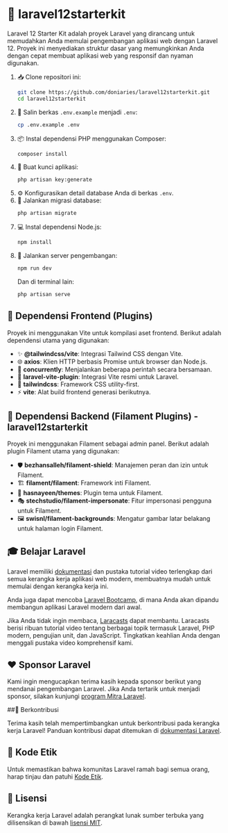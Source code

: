 

# 🚀 laravel12starterkit

Laravel 12 Starter Kit adalah proyek Laravel yang dirancang untuk memudahkan Anda memulai pengembangan aplikasi web dengan Laravel 12. Proyek ini menyediakan struktur dasar yang memungkinkan Anda dengan cepat membuat aplikasi web yang responsif dan nyaman digunakan.


1.  📥 Clone repositori ini:
    ```bash
    git clone https://github.com/doniaries/laravel12starterkit.git
    cd laravel12starterkit
    ```
2.  📄 Salin berkas `.env.example` menjadi `.env`:
    ```bash
    cp .env.example .env
    ```
3.  📦 Instal dependensi PHP menggunakan Composer:
    ```bash
    composer install
    ```
4.  🔑 Buat kunci aplikasi:
    ```bash
    php artisan key:generate
    ```
5.  ⚙️ Konfigurasikan detail database Anda di berkas `.env`.
6.  💾 Jalankan migrasi database:
    ```bash
    php artisan migrate
    ```
7.  💻 Instal dependensi Node.js:
    ```bash
    npm install
    ```
8.  🚀 Jalankan server pengembangan:
    ```bash
    npm run dev
    ```
    Dan di terminal lain:
    ```bash
    php artisan serve
    ```

## 🎨 Dependensi Frontend (Plugins)

Proyek ini menggunakan Vite untuk kompilasi aset frontend. Berikut adalah dependensi utama yang digunakan:

*   ✨ **@tailwindcss/vite**: Integrasi Tailwind CSS dengan Vite.
*   🌐 **axios**: Klien HTTP berbasis Promise untuk browser dan Node.js.
*   🔄 **concurrently**: Menjalankan beberapa perintah secara bersamaan.
*   🧩 **laravel-vite-plugin**: Integrasi Vite resmi untuk Laravel.
*   🎨 **tailwindcss**: Framework CSS utility-first.
*   ⚡ **vite**: Alat build frontend generasi berikutnya.

## 🔌 Dependensi Backend (Filament Plugins) - laravel12starterkit

Proyek ini menggunakan Filament sebagai admin panel. Berikut adalah plugin Filament utama yang digunakan:

*   🛡️ **bezhansalleh/filament-shield**: Manajemen peran dan izin untuk Filament.
*   🏗️ **filament/filament**: Framework inti Filament.
*   🎨 **hasnayeen/themes**: Plugin tema untuk Filament.
*   🎭 **stechstudio/filament-impersonate**: Fitur impersonasi pengguna untuk Filament.
*   🖼️ **swisnl/filament-backgrounds**: Mengatur gambar latar belakang untuk halaman login Filament.

## 🎓 Belajar Laravel

Laravel memiliki [dokumentasi](https://laravel.com/docs) dan pustaka tutorial video terlengkap dari semua kerangka kerja aplikasi web modern, membuatnya mudah untuk memulai dengan kerangka kerja ini.

Anda juga dapat mencoba [Laravel Bootcamp](https://bootcamp.laravel.com), di mana Anda akan dipandu membangun aplikasi Laravel modern dari awal.

Jika Anda tidak ingin membaca, [Laracasts](https://laracasts.com) dapat membantu. Laracasts berisi ribuan tutorial video tentang berbagai topik termasuk Laravel, PHP modern, pengujian unit, dan JavaScript. Tingkatkan keahlian Anda dengan menggali pustaka video komprehensif kami.

## ❤️ Sponsor Laravel

Kami ingin mengucapkan terima kasih kepada sponsor berikut yang mendanai pengembangan Laravel. Jika Anda tertarik untuk menjadi sponsor, silakan kunjungi [program Mitra Laravel](https://partners.laravel.com).


##🤝 Berkontribusi

Terima kasih telah mempertimbangkan untuk berkontribusi pada kerangka kerja Laravel! Panduan kontribusi dapat ditemukan di [dokumentasi Laravel](https://laravel.com/docs/contributions).

## 📜 Kode Etik

Untuk memastikan bahwa komunitas Laravel ramah bagi semua orang, harap tinjau dan patuhi [Kode Etik](https://laravel.com/docs/contributions#code-of-conduct).



## 📄 Lisensi

Kerangka kerja Laravel adalah perangkat lunak sumber terbuka yang dilisensikan di bawah [lisensi MIT](https://opensource.org/licenses/MIT).
